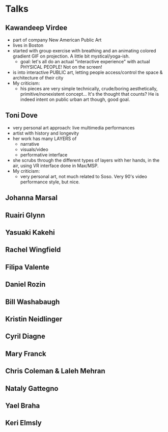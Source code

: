 # Talks

## Kawandeep Virdee

  - part of company New American Public Art
  - lives in Boston
  - started with group exercise with breathing and an animating colored gradient GIF on projection. A little bit mystical/yoga-ish.
  	- goal: let's all do an actual "interactive experience" with actual PHYSICAL PEOPLE! Not on the screen!
  - is into interactive PUBLIC art, letting people access/control the space & architecture of their city
  - My criticism:
    - his pieces are very simple technically, crude/boring aesthetically, primitive/nonexistent concept... It's the thought that counts? He is indeed intent on public urban art though, good goal.

## Toni Dove

  - very personal art approach: live multimedia performances
  - artist with history and longevity
  - her work has many LAYERS of
  	- narrative
  	- visuals/video
  	- performative interface
  - she scrubs through the different types of layers with her hands, in the air, using VR interface done in Max/MSP.
  - My criticism:
    - very personal art, not much related to Soso. Very 90's video performance style, but nice.

## Johanna Marsal



## Ruairi Glynn

## Yasuaki Kakehi

## Rachel Wingfield

## Filipa Valente

## Daniel Rozin

## Bill Washabaugh

## Kristin Neidlinger

## Cyril Diagne

## Mary Franck

## Chris Coleman & Laleh Mehran

## Nataly Gattegno

## Yael Braha

## Keri Elmsly
